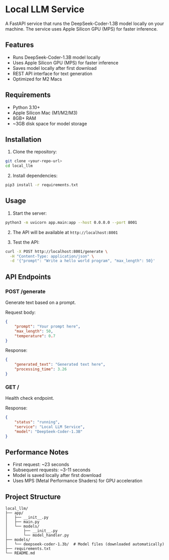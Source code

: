 # Local LLM Service

A FastAPI service that runs the DeepSeek-Coder-1.3B model locally on your machine. The service uses Apple Silicon GPU (MPS) for faster inference.

## Features

- Runs DeepSeek-Coder-1.3B model locally
- Uses Apple Silicon GPU (MPS) for faster inference
- Saves model locally after first download
- REST API interface for text generation
- Optimized for M2 Macs

## Requirements

- Python 3.10+
- Apple Silicon Mac (M1/M2/M3)
- 8GB+ RAM
- ~3GB disk space for model storage

## Installation

1. Clone the repository:
```bash
git clone <your-repo-url>
cd local_llm
```

2. Install dependencies:
```bash
pip3 install -r requirements.txt
```

## Usage

1. Start the server:
```bash
python3 -m uvicorn app.main:app --host 0.0.0.0 --port 8001
```

2. The API will be available at `http://localhost:8001`

3. Test the API:
```bash
curl -X POST http://localhost:8001/generate \
  -H "Content-Type: application/json" \
  -d '{"prompt": "Write a hello world program", "max_length": 50}'
```

## API Endpoints

### POST /generate
Generate text based on a prompt.

Request body:
```json
{
    "prompt": "Your prompt here",
    "max_length": 50,
    "temperature": 0.7
}
```

Response:
```json
{
    "generated_text": "Generated text here",
    "processing_time": 3.26
}
```

### GET /
Health check endpoint.

Response:
```json
{
    "status": "running",
    "service": "Local LLM Service",
    "model": "DeepSeek-Coder-1.3B"
}
```

## Performance Notes

- First request: ~23 seconds
- Subsequent requests: ~3-11 seconds
- Model is saved locally after first download
- Uses MPS (Metal Performance Shaders) for GPU acceleration

## Project Structure

```
local_llm/
├── app/
│   ├── __init__.py
│   ├── main.py
│   └── models/
│       ├── __init__.py
│       └── model_handler.py
├── models/
│   └── deepseek-coder-1.3b/  # Model files (downloaded automatically)
├── requirements.txt
└── README.md
``` 